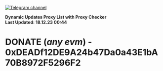 [![Telegram channel](https://img.shields.io/endpoint?url=https://runkit.io/damiankrawczyk/telegram-badge/branches/master?url=https://t.me/n4z4v0d)](https://t.me/n4z4v0d) 

**Dynamic Updates Proxy List with Proxy Checker**  
**Last Updated: 18.12.23 00:44**

# DONATE (_any evm_) - 0xDEADf12DE9A24b47Da0a43E1bA70B8972F5296F2
